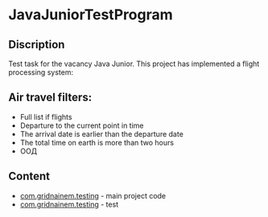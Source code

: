 

# JavaJuniorTestProgram
## Discription
Test task for the vacancy Java Junior. This project has implemented a flight processing system:
## Air travel filters:
- Full list if flights
- Departure to the current point in time
- The arrival date is earlier than the departure date
- The total time on earth is more than two hours
- ООД
## Content
- [com.gridnainem.testing](https://github.com/Foneom/JavaJuniorTestProgram/tree/main/src/main/java/com/gridnine/testing) - main project code
- [com.gridnainem.testing](https://github.com/Foneom/JavaJuniorTestProgram/tree/main/src/test/java/com/gridnine/testing) - test
